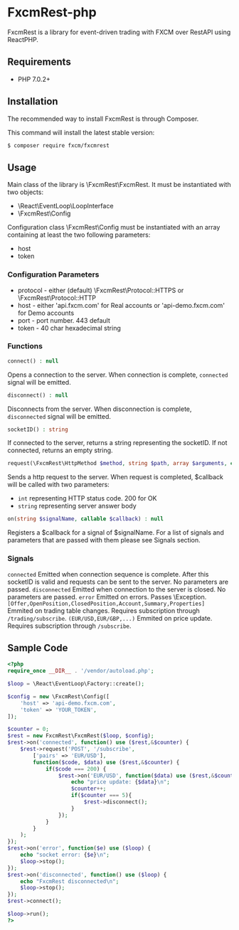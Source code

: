 # FxcmRest-php
FxcmRest is a library for event-driven trading with FXCM over RestAPI using ReactPHP.

## Requirements
 - PHP 7.0.2+ 

## Installation
The recommended way to install FxcmRest is through Composer.

This command will install the latest stable version:
```bash
$ composer require fxcm/fxcmrest
```

## Usage
Main class of the library is \FxcmRest\FxcmRest. It must be instantiated with two objects:
 - \React\EventLoop\LoopInterface
 - \FxcmRest\Config

Configuration class \FxcmRest\Config must be instantiated with an array containing at least the two following parameters:
 - host
 - token

### Configuration Parameters
 - protocol - either (default) \FxcmRest\Protocol::HTTPS or \FxcmRest\Protocol::HTTP
 - host - either 'api.fxcm.com' for Real accounts or 'api-demo.fxcm.com' for Demo accounts
 - port - port number. 443 default
 - token - 40 char hexadecimal string

### Functions
 ```php
 connect() : null
 ```
 Opens a connection to the server. When connection is complete, ```connected``` signal will be emitted.
 ```php
 disconnect() : null
 ```
 Disconnects from the server. When disconnection is complete, ```disconnected``` signal will be emitted. 
 ```php
 socketID() : string
 ```
 If connected to the server, returns a string representing the socketID. If not connected, returns an empty string.
 ```php
 request(\FxcmRest\HttpMethod $method, string $path, array $arguments, callable $callback) : null
 ```
 Sends a http request to the server. When request is completed, $callback will be called with two parameters:
 - ```int``` representing HTTP status code. 200 for OK
 - ```string``` representing server answer body
 ```php
 on(string $signalName, callable $callback) : null
 ```
 Registers a $callback for a signal of $signalName. For a list of signals and parameters that are passed with them please see Signals section.
 
### Signals
 ```connected```
 Emitted when connection sequence is complete. After this socketID is valid and requests can be sent to the server. No parameters are passed.
 ```disconnected```
 Emitted when connection to the server is closed. No parameters are passed.
 ```error```
 Emitted on errors. Passes \Exception.
 ```[Offer,OpenPosition,ClosedPosition,Account,Summary,Properties]```
 Emmited on trading table changes. Requires subscription through ```/trading/subscribe```.
 ```(EUR/USD,EUR/GBP,...)```
 Emmited on price update. Requires subscription through ```/subscribe```.

## Sample Code
```php
<?php
require_once __DIR__ . '/vendor/autoload.php';

$loop = \React\EventLoop\Factory::create();

$config = new \FxcmRest\Config([
	'host' => 'api-demo.fxcm.com',
	'token' => 'YOUR_TOKEN',
]);

$counter = 0;
$rest = new FxcmRest\FxcmRest($loop, $config);
$rest->on('connected', function() use ($rest,&$counter) {
	$rest->request('POST', '/subscribe',
		['pairs' => 'EUR/USD'],
		function($code, $data) use ($rest,&$counter) {
			if($code === 200) {
				$rest->on('EUR/USD', function($data) use ($rest,&$counter) {
					echo "price update: {$data}\n";
					$counter++;
					if($counter === 5){
						$rest->disconnect();
					}
				});
			}
		}
	);
});
$rest->on('error', function($e) use ($loop) {
	echo "socket error: {$e}\n";
	$loop->stop();
});
$rest->on('disconnected', function() use ($loop) {
	echo "FxcmRest disconnected\n";
	$loop->stop();
});
$rest->connect();

$loop->run();
?>
```
